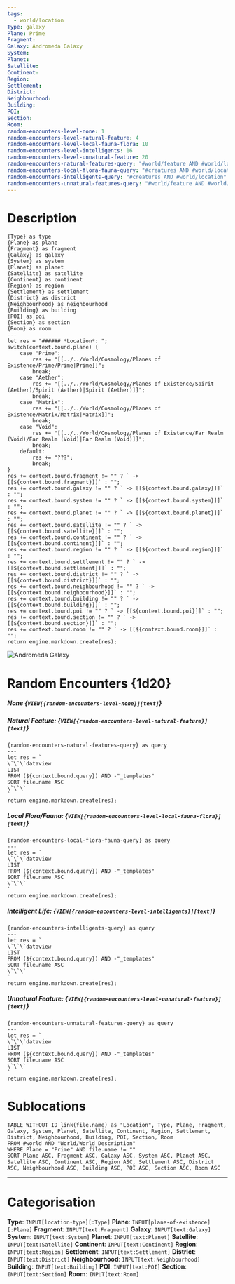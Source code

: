 ```yaml
---
tags:
  - world/location
Type: galaxy
Plane: Prime
Fragment: 
Galaxy: Andromeda Galaxy
System: 
Planet: 
Satellite: 
Continent: 
Region: 
Settlement: 
District: 
Neighbourhood: 
Building: 
POI: 
Section: 
Room: 
random-encounters-level-none: 1
random-encounters-level-natural-feature: 4
random-encounters-level-local-fauna-flora: 10
random-encounters-level-intelligents: 16
random-encounters-level-unnatural-feature: 20
random-encounters-natural-features-query: "#world/feature AND #world/location"
random-encounters-local-flora-fauna-query: "#creatures AND #world/location"
random-encounters-intelligents-query: "#creatures AND #world/location"
random-encounters-unnatural-features-query: "#world/feature AND #world/location"
---
```

# Description
```meta-bind-js-view
{Type} as type
{Plane} as plane
{Fragment} as fragment
{Galaxy} as galaxy
{System} as system
{Planet} as planet
{Satellite} as satellite
{Continent} as continent
{Region} as region
{Settlement} as settlement
{District} as district
{Neighbourhood} as neighbourhood
{Building} as building
{POI} as poi
{Section} as section
{Room} as room
---
let res = "###### *Location*: ";
switch(context.bound.plane) {
	case "Prime":
		res += "[[../../World/Cosmology/Planes of Existence/Prime/Prime|Prime]]";
		break;
	case "Aether":
		res += "[[../../World/Cosmology/Planes of Existence/Spirit (Aether)/Spirit (Aether)|Spirit (Aether)]]";
		break;
	case "Matrix":
		res += "[[../../World/Cosmology/Planes of Existence/Matrix/Matrix|Matrix]]";
		break;
	case "Void":
		res += "[[../../World/Cosmology/Planes of Existence/Far Realm (Void)/Far Realm (Void)|Far Realm (Void)]]";
		break;
	default:
		res += "???";
		break;
}
res += context.bound.fragment != "" ? ` -> [[${context.bound.fragment}]]` : "";
res += context.bound.galaxy != "" ? ` -> [[${context.bound.galaxy}]]` : "";
res += context.bound.system != "" ? ` -> [[${context.bound.system}]]` : "";
res += context.bound.planet != "" ? ` -> [[${context.bound.planet}]]` : "";
res += context.bound.satellite != "" ? ` -> [[${context.bound.satellite}]]` : "";
res += context.bound.continent != "" ? ` -> [[${context.bound.continent}]]` : "";
res += context.bound.region != "" ? ` -> [[${context.bound.region}]]` : "";
res += context.bound.settlement != "" ? ` -> [[${context.bound.settlement}]]` : "";
res += context.bound.district != "" ? ` -> [[${context.bound.district}]]` : "";
res += context.bound.neighbourhood != "" ? ` -> [[${context.bound.neighbourhood}]]` : "";
res += context.bound.building != "" ? ` -> [[${context.bound.building}]]` : "";
res += context.bound.poi != "" ? ` -> [[${context.bound.poi}]]` : "";
res += context.bound.section != "" ? ` -> [[${context.bound.section}]]` : "";
res += context.bound.room != "" ? ` -> [[${context.bound.room}]]` : "";
return engine.markdown.create(res);
```
![Andromeda Galaxy](https://en.wikipedia.org/wiki/Andromeda_Galaxy)

# Random Encounters {1d20}
##### None {`VIEW[{random-encounters-level-none}][text]`}
##### Natural Feature: {`VIEW[{random-encounters-level-natural-feature}][text]`}
```meta-bind-js-view
{random-encounters-natural-features-query} as query
---
let res = `
\`\`\`dataview
LIST
FROM (${context.bound.query}) AND -"_templates"
SORT file.name ASC
\`\`\`
`
return engine.markdown.create(res);
```
##### Local Flora/Fauna: {`VIEW[{random-encounters-level-local-fauna-flora}][text]`}
```meta-bind-js-view
{random-encounters-local-flora-fauna-query} as query
---
let res = `
\`\`\`dataview
LIST
FROM (${context.bound.query}) AND -"_templates"
SORT file.name ASC
\`\`\`
`
return engine.markdown.create(res);
```
##### Intelligent Life: {`VIEW[{random-encounters-level-intelligents}][text]`}
```meta-bind-js-view
{random-encounters-intelligents-query} as query
---
let res = `
\`\`\`dataview
LIST
FROM (${context.bound.query}) AND -"_templates"
SORT file.name ASC
\`\`\`
`
return engine.markdown.create(res);
```
##### Unnatural Feature: {`VIEW[{random-encounters-level-unnatural-feature}][text]`}
```meta-bind-js-view
{random-encounters-unnatural-features-query} as query
---
let res = `
\`\`\`dataview
LIST
FROM (${context.bound.query}) AND -"_templates"
SORT file.name ASC
\`\`\`
`
return engine.markdown.create(res);
```

# Sublocations
```dataview
TABLE WITHOUT ID link(file.name) as "Location", Type, Plane, Fragment, Galaxy, System, Planet, Satellite, Continent, Region, Settlement, District, Neighbourhood, Building, POI, Section, Room
FROM #world AND "World/World Description"
WHERE Plane = "Prime" AND file.name != ""
SORT Plane ASC, Fragment ASC, Galaxy ASC, System ASC, Planet ASC, Satellite ASC, Continent ASC, Region ASC, Settlement ASC, District ASC, Neighbourhood ASC, Building ASC, POI ASC, Section ASC, Room ASC
```


---
# Categorisation
**Type**: `INPUT[location-type][:Type]`
**Plane**: `INPUT[plane-of-existence][:Plane]`
**Fragment**: `INPUT[text:Fragment]`
**Galaxy**: `INPUT[text:Galaxy]`
**System**: `INPUT[text:System]`
**Planet**: `INPUT[text:Planet]`
**Satellite**: `INPUT[text:Satellite]`
**Continent**: `INPUT[text:Continent]`
**Region**: `INPUT[text:Region]`
**Settlement**: `INPUT[text:Settlement]`
**District**: `INPUT[text:District]`
**Neighbourhood**: `INPUT[text:Neighbourhood]`
**Building**: `INPUT[text:Building]`
**POI**: `INPUT[text:POI]`
**Section**: `INPUT[text:Section]`
**Room**: `INPUT[text:Room]`
